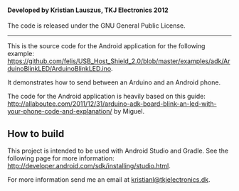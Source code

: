 #### Developed by Kristian Lauszus, TKJ Electronics 2012

The code is released under the GNU General Public License.
_________

This is the source code for the Android application for the following example:
<https://github.com/felis/USB_Host_Shield_2.0/blob/master/examples/adk/ArduinoBlinkLED/ArduinoBlinkLED.ino>.

It demonstrates how to send between an Arduino and an Android phone.

The code for the Android application is heavily based on this guide:
<http://allaboutee.com/2011/12/31/arduino-adk-board-blink-an-led-with-your-phone-code-and-explanation/> by Miguel.

## How to build

This project is intended to be used with Android Studio and Gradle. See the following page for more information: <http://developer.android.com/sdk/installing/studio.html>.

For more information send me an email at <kristianl@tkjelectronics.dk>.